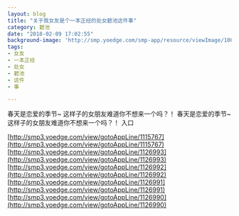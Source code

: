 ```yaml
---
layout: blog
title: "关于我女友是个一本正经的处女碧池这件事"
category: 碧池
date: "2018-02-09 17:02:55"
background-image: 'http://smp.yoedge.com/smp-app/resource/viewImage/1001331appline.png'
tags:
- 女友
- 一本正经
- 处女
- 碧池
- 这件
- 事

---
```

春天是恋爱的季节~ 这样子的女朋友难道你不想来一个吗？！
春天是恋爱的季节~ 这样子的女朋友难道你不想来一个吗？！
入口

[http://smp3.yoedge.com/view/gotoAppLine/1115767](http://smp3.yoedge.com/view/gotoAppLine/1115767)
[http://smp3.yoedge.com/view/gotoAppLine/1126993](http://smp3.yoedge.com/view/gotoAppLine/1126993)
[http://smp3.yoedge.com/view/gotoAppLine/1126992](http://smp3.yoedge.com/view/gotoAppLine/1126992)
[http://smp3.yoedge.com/view/gotoAppLine/1126991](http://smp3.yoedge.com/view/gotoAppLine/1126991)
[http://smp3.yoedge.com/view/gotoAppLine/1126990](http://smp3.yoedge.com/view/gotoAppLine/1126990)

        
